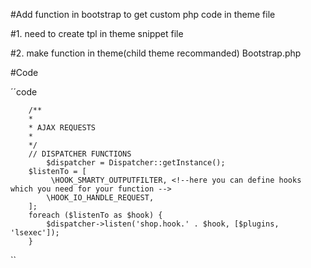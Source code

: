 #Add function in bootstrap to get custom php code in theme file

#1.  need to create tpl in theme snippet file

#2.  make function in theme(child theme recommanded) Bootstrap.php


#Code 

  ´´code
               
        /**
        * 
        * AJAX REQUESTS
        * 
        */
        // DISPATCHER FUNCTIONS
            $dispatcher = Dispatcher::getInstance();
        $listenTo = [
             \HOOK_SMARTY_OUTPUTFILTER, <!--here you can define hooks which you need for your function -->
            \HOOK_IO_HANDLE_REQUEST,
        ];
        foreach ($listenTo as $hook) {
            $dispatcher->listen('shop.hook.' . $hook, [$plugins, 'lsexec']);
        }
        
       
``
